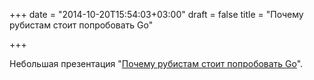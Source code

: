 +++
date = "2014-10-20T15:54:03+03:00"
draft = false
title = "Почему рубистам стоит попробовать Go"

+++

<p>Небольшая презентация &quot;<a href="http://www.slideshare.net/gautamrege/rubyconf-portugal-2014-why-ruby-must-go">Почему рубистам стоит попробовать Go</a>&quot;.</p>

